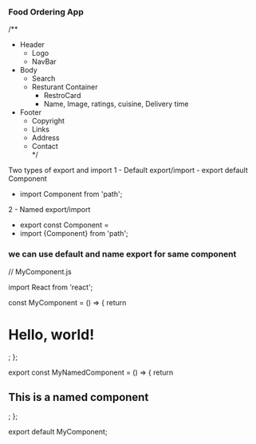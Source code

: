 ### Food Ordering App

/**
* Header
  - Logo
  - NavBar
* Body
  - Search
  - Resturant Container
    - RestroCard
     - Name, Image, ratings, cuisine, Delivery time
* Footer
  - Copyright
  - Links
  - Address
  - Contact      
*/


Two types of export and import
1 - Default export/import -  export default Component
  - import Component from 'path';

2 - Named export/import
 - export const Component = 
 - import {Component} from 'path';


### we can use default and name export for same component

// MyComponent.js

import React from 'react';

const MyComponent = () => {
  return <h1>Hello, world!</h1>;
};

export const MyNamedComponent = () => {
  return <h2>This is a named component</h2>;
};

export default MyComponent;
